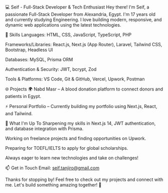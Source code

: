 💻 Seif - Full-Stack Developer & Tech Enthusiast
Hey there! I'm Seif, a passionate Full-Stack Developer from Alexandria, Egypt. I'm 17 years old and currently studying Engineering. I love building modern, responsive, and dynamic web applications using the latest technologies.

🚀 Skills
Languages: HTML, CSS, JavaScript, TypeScript, PHP

Frameworks/Libraries: React.js, Next.js (App Router), Laravel, Tailwind CSS, Bootstrap, Headless UI

Databases: MySQL, Prisma ORM

Authentication & Security: JWT, bcrypt, Zod

Tools & Platforms: VS Code, Git & GitHub, Vercel, Upwork, Postman

🌐 Projects
🌍 Nabd Masr – A blood donation platform to connect donors and patients in Egypt.

⚡ Personal Portfolio – Currently building my portfolio using Next.js, React, and Tailwind.

🎯 What I'm Up To
Sharpening my skills in Next.js 14, JWT authentication, and database integration with Prisma.

Working on freelance projects and finding opportunities on Upwork.

Preparing for TOEFL/IELTS to apply for global scholarships.

Always eager to learn new technologies and take on challenges!

📫 Get in Touch
Email: seif.tanjiro@gmail.com

Thanks for stopping by! Feel free to check out my projects and connect with me. Let's build something amazing together! 💪

